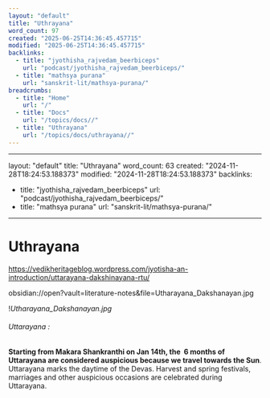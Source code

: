 ```yaml
---
layout: "default"
title: "Uthrayana"
word_count: 97
created: "2025-06-25T14:36:45.457715"
modified: "2025-06-25T14:36:45.457715"
backlinks:
  - title: "jyothisha_rajvedam_beerbiceps"
    url: "podcast/jyothisha_rajvedam_beerbiceps/"
  - title: "mathsya purana"
    url: "sanskrit-lit/mathsya-purana/"
breadcrumbs:
  - title: "Home"
    url: "/"
  - title: "Docs"
    url: "/topics/docs//"
  - title: "Uthrayana"
    url: "/topics/docs/uthrayana//"
---
```

---
layout: "default"
title: "Uthrayana"
word_count: 63
created: "2024-11-28T18:24:53.188373"
modified: "2024-11-28T18:24:53.188373"
backlinks:
  - title: "jyothisha_rajvedam_beerbiceps"
    url: "podcast/jyothisha_rajvedam_beerbiceps/"
  - title: "mathsya purana"
    url: "sanskrit-lit/mathsya-purana/"
---
# Uthrayana

https://vedikheritageblog.wordpress.com/jyotisha-an-introduction/uttarayana-dakshinayana-rtu/

obsidian://open?vault=literature-notes&file=Utharayana_Dakshanayan.jpg

!*Utharayana_Dakshanayan.jpg*
###### Uttarayana :

**Starting from Makara Shankranthi on Jan 14th, the  6 months of Uttarayana are considered auspicious because we travel towards the Sun**. Uttarayana marks the daytime of the Devas. Harvest and spring festivals, marriages and other auspicious occasions are celebrated during Uttarayana.
